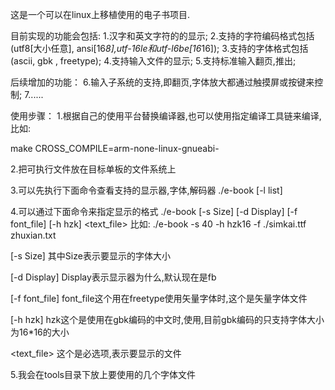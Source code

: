 这是一个可以在linux上移植使用的电子书项目.

目前实现的功能会包括:
1.汉字和英文字符的的显示;
2.支持的字符编码格式包括(utf8[大小任意], ansi[16*8],utf-16le和utf-l6be[16*16]);
3.支持的字体格式包括(ascii, gbk , freetype);
4.支持输入文件的显示;
5.支持标准输入翻页,推出;

后续增加的功能：
6.输入子系统的支持,即翻页,字体放大都通过触摸屏或按键来控制;
7......


使用步骤：
1.根据自己的使用平台替换编译器,也可以使用指定编译工具链来编译,比如:

make CROSS_COMPILE=arm-none-linux-gnueabi-

2.把可执行文件放在目标单板的文件系统上


3.可以先执行下面命令查看支持的显示器,字体,解码器
./e-book [-l list] 

4.可以通过下面命令来指定显示的格式
./e-book [-s Size] [-d Display] [-f font_file] [-h hzk] <text_file>
比如:
./e-book -s 40 -h hzk16 -f ./simkai.ttf zhuxian.txt 

[-s Size] 其中Size表示要显示的字体大小

[-d Display] Display表示显示器为什么,默认现在是fb

[-f font_file] font_file这个用在freetype使用矢量字体时,这个是矢量字体文件

[-h hzk] hzk这个是使用在gbk编码的中文时,使用,目前gbk编码的只支持字体大小为16*16的大小

<text_file> 这个是必选项,表示要显示的文件


5.我会在tools目录下放上要使用的几个字体文件
